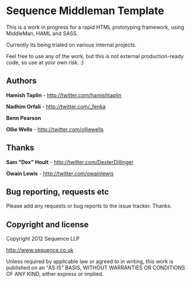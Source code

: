 Sequence Middleman Template
=================

This is a work in progress for a rapid HTML prototyping framework, using MiddleMan, HAML and SASS.

Currently its being trialed on various internal projects.

Feel free to use any of the work, but this is not external production-ready code, so use at your own risk. :)


Authors
-------

**Hamish Taplin** - http://twitter.com/hamishtaplin

**Nadhim Orfali** - http://twitter.com/_fenka

**Benn Pearson**

**Ollie Wells** - http://twitter.com/olliewells


Thanks
-------

**Sam "Dex" Hoult** - http://twitter.com/DexterDillinger

**Owain Lewis** - http://twitter.com/owainlewis


Bug reporting, requests etc
---------------------
Please add any requests or bug reports to the issue tracker. Thanks.


Copyright and license
---------------------

Copyright 2012 Sequence LLP

http://www.sequence.co.uk

Unless required by applicable law or agreed to in writing, this work is published on an "AS IS" BASIS,
WITHOUT WARRANTIES OR CONDITIONS OF ANY KIND, either express or implied.
